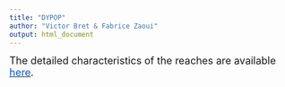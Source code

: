 ```yaml
---
title: "DYPOP"
author: "Victor Bret & Fabrice Zaoui"
output: html_document
---
```



<font size="4">The detailed characteristics of the reaches are available <a href="DetailsTrcs_en.xlsx" download><font style="color: #005BBB">here</font></a>.</font>
